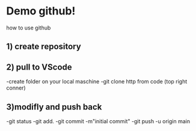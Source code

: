 # Demo github!

how to use github

## 1) create repository
## 2) pull to VScode
-create folder on your local maschine
-git clone http from code (top right conner)

## 3)modifly and push back
-git status
-git add.
-git commit -m"initial commit"
-git push -u origin main

